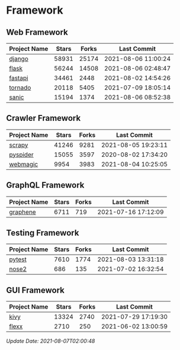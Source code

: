 # Framework

## Web Framework
| Project Name | Stars | Forks | Last Commit |
| ------------ | ----- | ----- | ----------- |
| [django](https://github.com/django/django) | 58931 | 25174 | 2021-08-06 11:00:24 |
| [flask](https://github.com/pallets/flask) | 56244 | 14508 | 2021-08-06 02:48:47 |
| [fastapi](https://github.com/tiangolo/fastapi) | 34461 | 2448 | 2021-08-02 14:54:26 |
| [tornado](https://github.com/tornadoweb/tornado) | 20118 | 5405 | 2021-07-09 18:05:14 |
| [sanic](https://github.com/sanic-org/sanic) | 15194 | 1374 | 2021-08-06 08:52:38 |

## Crawler Framework
| Project Name | Stars | Forks | Last Commit |
| ------------ | ----- | ----- | ----------- |
| [scrapy](https://github.com/scrapy/scrapy) | 41246 | 9281 | 2021-08-05 19:23:11 |
| [pyspider](https://github.com/binux/pyspider) | 15055 | 3597 | 2020-08-02 17:34:20 |
| [webmagic](https://github.com/code4craft/webmagic) | 9954 | 3983 | 2021-08-04 10:25:05 |

## GraphQL Framework
| Project Name | Stars | Forks | Last Commit |
| ------------ | ----- | ----- | ----------- |
| [graphene](https://github.com/graphql-python/graphene) | 6711 | 719 | 2021-07-16 17:12:09 |

## Testing Framework
| Project Name | Stars | Forks | Last Commit |
| ------------ | ----- | ----- | ----------- |
| [pytest](https://github.com/pytest-dev/pytest) | 7610 | 1774 | 2021-08-03 13:31:18 |
| [nose2](https://github.com/nose-devs/nose2) | 686 | 135 | 2021-07-02 16:32:54 |

## GUI Framework
| Project Name | Stars | Forks | Last Commit |
| ------------ | ----- | ----- | ----------- |
| [kivy](https://github.com/kivy/kivy) | 13324 | 2740 | 2021-07-29 17:19:30 |
| [flexx](https://github.com/flexxui/flexx) | 2710 | 250 | 2021-06-02 13:00:59 |

*Update Date: 2021-08-07T02:00:48*